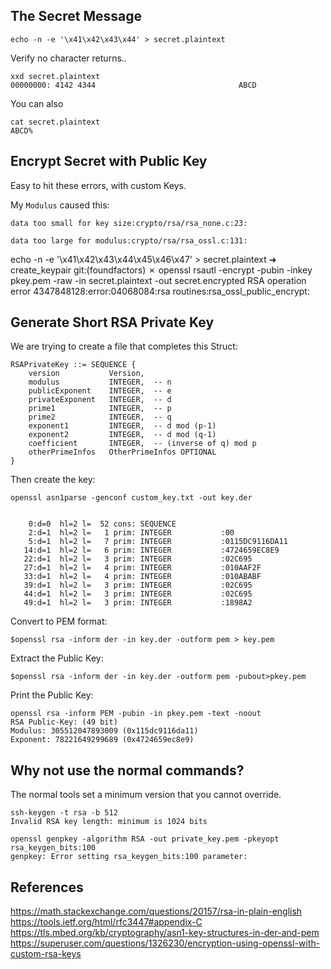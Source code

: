

## The Secret Message
```
echo -n -e '\x41\x42\x43\x44' > secret.plaintext
```
Verify no character returns..
```
xxd secret.plaintext
00000000: 4142 4344                                ABCD
```
You can also
```
cat secret.plaintext 
ABCD%
```

## Encrypt Secret with Public Key
Easy to hit these errors, with custom Keys.

My `Modulus` caused this:
```
data too small for key size:crypto/rsa/rsa_none.c:23:

data too large for modulus:crypto/rsa/rsa_ossl.c:131:
```

echo -n -e '\x41\x42\x43\x44\x45\x46\x47' > secret.plaintext
➜  create_keypair git:(foundfactors) ✗ openssl rsautl -encrypt -pubin -inkey pkey.pem -raw -in secret.plaintext -out secret.encrypted
RSA operation error
4347848128:error:04068084:rsa routines:rsa_ossl_public_encrypt:





## Generate Short RSA Private Key
We are trying to create a file that completes this Struct:

```
RSAPrivateKey ::= SEQUENCE {
    version           Version,
    modulus           INTEGER,  -- n
    publicExponent    INTEGER,  -- e
    privateExponent   INTEGER,  -- d
    prime1            INTEGER,  -- p
    prime2            INTEGER,  -- q
    exponent1         INTEGER,  -- d mod (p-1)
    exponent2         INTEGER,  -- d mod (q-1)
    coefficient       INTEGER,  -- (inverse of q) mod p
    otherPrimeInfos   OtherPrimeInfos OPTIONAL
}
```
Then create the key:
```
openssl asn1parse -genconf custom_key.txt -out key.der 


    0:d=0  hl=2 l=  52 cons: SEQUENCE          
    2:d=1  hl=2 l=   1 prim: INTEGER           :00
    5:d=1  hl=2 l=   7 prim: INTEGER           :0115DC9116DA11
   14:d=1  hl=2 l=   6 prim: INTEGER           :4724659EC8E9
   22:d=1  hl=2 l=   3 prim: INTEGER           :02C695
   27:d=1  hl=2 l=   4 prim: INTEGER           :010AAF2F
   33:d=1  hl=2 l=   4 prim: INTEGER           :010ABABF
   39:d=1  hl=2 l=   3 prim: INTEGER           :02C695
   44:d=1  hl=2 l=   3 prim: INTEGER           :02C695
   49:d=1  hl=2 l=   3 prim: INTEGER           :1898A2

```
Convert to PEM format:
```
$openssl rsa -inform der -in key.der -outform pem > key.pem
```
Extract the Public Key:
```
$openssl rsa -inform der -in key.der -outform pem -pubout>pkey.pem
```
Print the Public Key:
```
openssl rsa -inform PEM -pubin -in pkey.pem -text -noout 
RSA Public-Key: (49 bit)
Modulus: 305512047893009 (0x115dc9116da11)
Exponent: 78221649299689 (0x4724659ec8e9)
```


## Why not use the normal commands?
The normal tools set a minimum version that you cannot override.
```
ssh-keygen -t rsa -b 512 
Invalid RSA key length: minimum is 1024 bits

openssl genpkey -algorithm RSA -out private_key.pem -pkeyopt rsa_keygen_bits:100
genpkey: Error setting rsa_keygen_bits:100 parameter:
```






## References
https://math.stackexchange.com/questions/20157/rsa-in-plain-english
https://tools.ietf.org/html/rfc3447#appendix-C                   
https://tls.mbed.org/kb/cryptography/asn1-key-structures-in-der-and-pem
https://superuser.com/questions/1326230/encryption-using-openssl-with-custom-rsa-keys

